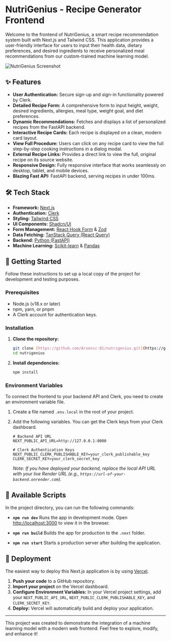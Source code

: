 # NutriGenius - Recipe Generator Frontend

Welcome to the frontend of NutriGenius, a smart recipe recommendation system built with Next.js and Tailwind CSS. This application provides a user-friendly interface for users to input their health data, dietary preferences, and desired ingredients to receive personalized meal recommendations from our custom-trained machine learning model.

![NutriGenius Screenshot](https://i.postimg.cc/X7xYX6b1/nutrigenius.png)

## ✨ Features

- **User Authentication:** Secure sign-up and sign-in functionality powered by Clerk.
- **Detailed Recipe Form:** A comprehensive form to input height, weight, desired ingredients, allergies, meal type, weight goal, and diet preferences.
- **Dynamic Recommendations:** Fetches and displays a list of personalized recipes from the FastAPI backend.
- **Interactive Recipe Cards:** Each recipe is displayed on a clean, modern card layout.
- **View Full Procedure:** Users can click on any recipe card to view the full step-by-step cooking instructions in a dialog modal.
- **External Recipe Links:** Provides a direct link to view the full, original recipe on its source website.
- **Responsive Design:** Fully responsive interface that works seamlessly on desktop, tablet, and mobile devices.
- **Blazing Fast API:** FastAPI backend, serving recipes in under 100ms.

## 🛠️ Tech Stack

- **Framework:** [Next.js](https://nextjs.org/)
- **Authentication:** [Clerk](https://clerk.com/)
- **Styling:** [Tailwind CSS](https://tailwindcss.com/)
- **UI Components:** [Shadcn/UI](https://ui.shadcn.com/)
- **Form Management:** [React Hook Form](https://react-hook-form.com/) & [Zod](https://zod.dev/)
- **Data Fetching:** [TanStack Query (React Query)](https://tanstack.com/query/latest)
- **Backend:** [Python (FastAPI)](https://fastapi.tiangolo.com/)
- **Machine Learning:** [Scikit-learn](https://scikit-learn.org/stable/) & [Pandas](https://pandas.pydata.org/)

## 🚀 Getting Started

Follow these instructions to set up a local copy of the project for development and testing purposes.

### Prerequisites

- Node.js (v18.x or later)
- npm, yarn, or pnpm
- A Clerk account for authentication keys.

### Installation

1.  **Clone the repository:**

    ```bash
    git clone [https://github.com/Arsenic-01/nutrigenius.git](https://github.com/Arsenic-01/nutrigenius.git)
    cd nutrigenius
    ```

2.  **Install dependencies:**
    ```bash
    npm install
    ```

### Environment Variables

To connect the frontend to your backend API and Clerk, you need to create an environment variable file.

1.  Create a file named `.env.local` in the root of your project.
2.  Add the following variables. You can get the Clerk keys from your Clerk dashboard.

    ```
    # Backend API URL
    NEXT_PUBLIC_API_URL=http://127.0.0.1:8000

    # Clerk Authentication Keys
    NEXT_PUBLIC_CLERK_PUBLISHABLE_KEY=your_clerk_publishable_key
    CLERK_SECRET_KEY=your_clerk_secret_key
    ```

    _Note: If you have deployed your backend, replace the local API URL with your live Render URL (e.g., `https://url-of-your-backend.onrender.com`)._

## 📜 Available Scripts

In the project directory, you can run the following commands:

- **`npm run dev`**
  Runs the app in development mode. Open [http://localhost:3000](http://localhost:3000) to view it in the browser.

- **`npm run build`**
  Builds the app for production to the `.next` folder.

- **`npm run start`**
  Starts a production server after building the application.

## 🚢 Deployment

The easiest way to deploy this Next.js application is by using [Vercel](https://vercel.com/).

1.  **Push your code** to a GitHub repository.
2.  **Import your project** on the Vercel dashboard.
3.  **Configure Environment Variables:** In your Vercel project settings, add your `NEXT_PUBLIC_API_URL`, `NEXT_PUBLIC_CLERK_PUBLISHABLE_KEY`, and `CLERK_SECRET_KEY`.
4.  **Deploy:** Vercel will automatically build and deploy your application.

---

This project was created to demonstrate the integration of a machine learning model with a modern web frontend. Feel free to explore, modify, and enhance it!
